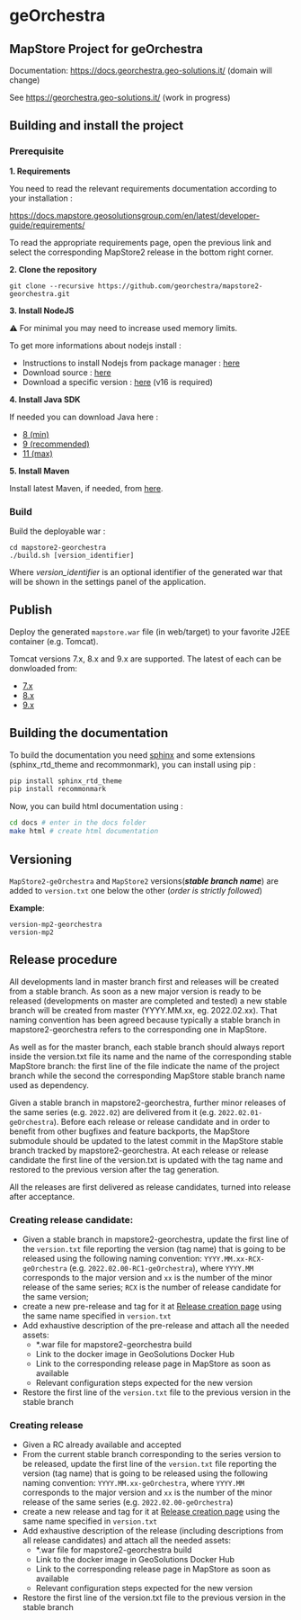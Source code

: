 # geOrchestra


## MapStore Project for geOrchestra

Documentation: https://docs.georchestra.geo-solutions.it/ (domain will change)

See https://georchestra.geo-solutions.it/ (work in progress)

## Building and install the project

### Prerequisite

**1. Requirements**

You need to read the relevant requirements documentation according to your installation :

https://docs.mapstore.geosolutionsgroup.com/en/latest/developer-guide/requirements/

To read the appropriate requirements page, open the previous link and select the corresponding MapStore2 release in the bottom right corner.

**2. Clone the repository**

`git clone --recursive https://github.com/georchestra/mapstore2-georchestra.git`

**3. Install NodeJS**

:warning: For minimal you may need to increase used memory limits.

To get more informations about nodejs install :

* Instructions to install Nodejs from package manager : [here](https://nodejs.org/en/download/package-manager/)
* Download source : [here](https://nodejs.org/en/download/)
* Download a specific version : [here](https://nodejs.org/dist/) (v16 is required)

**4. Install Java SDK**

If needed you can download Java here :

* [8 (min)](https://www.oracle.com/technetwork/java/javase/downloads/jdk8-downloads-2133151.html)
* [9 (recommended)](https://www.oracle.com/technetwork/java/javase/downloads/java-archive-javase9-3934878.html)
* [11 (max)](https://www.oracle.com/technetwork/java/javase/downloads/java-archive-javase11-5116896.html)

**5. Install Maven**

Install latest Maven, if needed, from [here](https://maven.apache.org/download.cgi).

### Build 

Build the deployable war :

```
cd mapstore2-georchestra
./build.sh [version_identifier]
```

Where *version_identifier* is an optional identifier of the generated war that will be shown in the settings panel of the application.

## Publish

Deploy the generated `mapstore.war` file (in web/target) to your favorite J2EE container (e.g. Tomcat).

Tomcat versions 7.x, 8.x and 9.x are supported.
The latest of each can be donwloaded from:

* [7.x](https://tomcat.apache.org/download-70.cgi)
* [8.x](https://tomcat.apache.org/download-80.cgi)
* [9.x](https://tomcat.apache.org/download-90.cgi)

## Building the documentation

To build the documentation you need [sphinx](https://www.sphinx-doc.org/en/master/usage/installation.html) and some extensions (sphinx_rtd_theme and recommonmark), you can install using pip :

```sh
pip install sphinx_rtd_theme
pip install recommonmark
```

Now, you can build html documentation using :

```sh
cd docs # enter in the docs folder
make html # create html documentation
```
## Versioning
`MapStore2-geOrchestra` and `MapStore2` versions(**_stable branch name_**) are added to `version.txt` one below the other (_order is strictly followed_)

**Example**:
```
version-mp2-georchestra
version-mp2
```

## Release procedure

All developments land in master branch first and releases will be created from a stable branch.
As soon as a new major version is ready to be released (developments on master are completed and tested) a new stable branch will be created from master (YYYY.MM.xx, eg. 2022.02.xx).
That naming convention has been agreed because typically a stable branch in mapstore2-georchestra refers to the corresponding one in MapStore.

As well as for the master branch, each stable branch should always report inside the version.txt file its name and the name
of the corresponding stable MapStore branch: the first line of the file indicate the name of the project branch while the
second the corresponding MapStore stable branch name used as dependency.

Given a stable branch in mapstore2-georchestra, further minor releases of the same series (e.g. `2022.02`) are delivered from it (e.g. `2022.02.01-geOrchestra`).
Before each release or release candidate and in order to benefit from other bugfixes and feature backports, the MapStore submodule should be updated to the latest
commit in the MapStore stable branch tracked by mapstore2-georchestra.
At each release or release candidate the first line of the version.txt is updated with the tag name and restored to the previous version after the tag generation.

All the releases are first delivered as release candidates, turned into release after acceptance.


### Creating release candidate:
- Given a stable branch in mapstore2-georchestra, update the first line of the `version.txt` file reporting the version (tag name)
that is going to be released using the following naming convention: `YYYY.MM.xx-RCX-geOrchestra` (e.g. `2022.02.00-RC1-geOrchestra`),
where `YYYY.MM` corresponds to the major version and `xx` is the number of the minor release of the same series;
`RCX` is the number of release candidate for the same version;
- create a new pre-release and tag for it at [Release creation page](https://github.com/georchestra/mapstore2-georchestra/releases/new)
using the same name specified in `version.txt`
- Add exhaustive description of the pre-release and attach all the needed assets:
  - *.war file for mapstore2-georchestra build
  - Link to the docker image in GeoSolutions Docker Hub
  - Link to the corresponding release page in MapStore as soon as available
  - Relevant configuration steps expected for the new version
- Restore the first line of the `version.txt` file to the previous version in the stable branch

### Creating release
- Given a RC already available and accepted
- From the current stable branch corresponding to the series version to be released, update the first line of the `version.txt`
file reporting the version (tag name) that is going to be released using the following naming convention:  `YYYY.MM.xx-geOrchestra`, where `YYYY.MM` corresponds to the major version and `xx`
is the number of the minor release of the same series (e.g. `2022.02.00-geOrchestra`)
- create a new release and tag for it at [Release creation page](https://github.com/georchestra/mapstore2-georchestra/releases/new)
using the same name specified in `version.txt`
- Add exhaustive description of the release (including descriptions from all release candidates) and attach all the needed assets:
    - *.war file for mapstore2-georchestra build
    - Link to the docker image in GeoSolutions Docker Hub
    - Link to the corresponding release page in MapStore as soon as available
    - Relevant configuration steps expected for the new version
- Restore the first line of the version.txt file to the previous version in the stable branch

